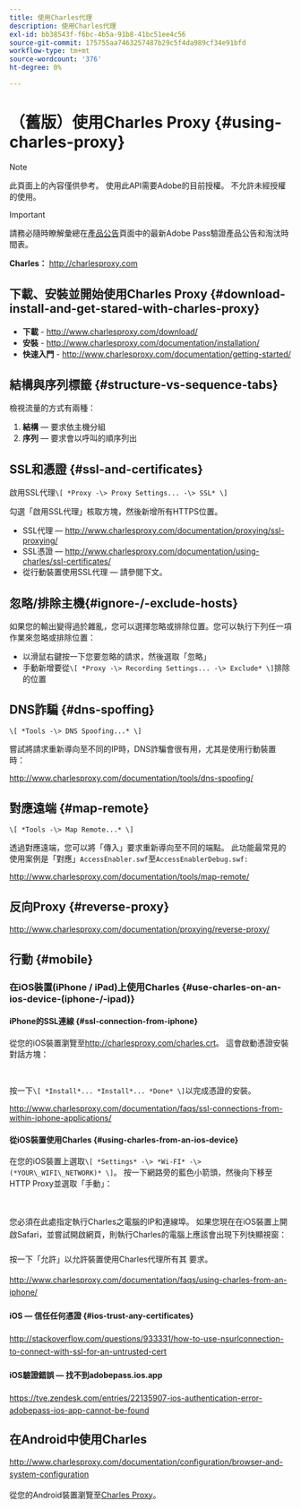 ```yaml
---
title: 使用Charles代理
description: 使用Charles代理
exl-id: bb38543f-f6bc-4b5a-91b8-41bc51ee4c56
source-git-commit: 175755aa7463257487b29c5f4da989cf34e91bfd
workflow-type: tm+mt
source-wordcount: '376'
ht-degree: 0%

---
```


# （舊版）使用Charles Proxy {#using-charles-proxy}

>[!NOTE]
>
>此頁面上的內容僅供參考。 使用此API需要Adobe的目前授權。 不允許未經授權的使用。

>[!IMPORTANT]
>
> 請務必隨時瞭解彙總在[產品公告](/help/authentication/product-announcements.md)頁面中的最新Adobe Pass驗證產品公告和淘汰時間表。

**Charles：** <http://charlesproxy.com>


## 下載、安裝並開始使用Charles Proxy {#download-install-and-get-stared-with-charles-proxy}

- **下載** - <http://www.charlesproxy.com/download/>
- **安裝** - <http://www.charlesproxy.com/documentation/installation/>
- **快速入門** - <http://www.charlesproxy.com/documentation/getting-started/>


## 結構與序列標籤 {#structure-vs-sequence-tabs}

檢視流量的方式有兩種：

1. **結構** — 要求依主機分組
1. **序列** — 要求會以呼叫的順序列出


## SSL和憑證 {#ssl-and-certificates}

啟用SSL代理`\[ *Proxy -\> Proxy Settings... -\> SSL* \]`

勾選「啟用SSL代理」核取方塊，然後新增所有HTTPS位置。

<!-- NOTE TO WRITER - THESE IMAGES LINKS ARE BROKEN
![](https://dzf8vqv24eqhg.cloudfront.net/userfiles/258/326/ckfinder/images/ProxySettings.PNG) ![](https://dzf8vqv24eqhg.cloudfront.net/userfiles/258/326/ckfinder/images/SSLSettings.PNG) ![](https://dzf8vqv24eqhg.cloudfront.net/userfiles/258/326/ckfinder/images/AddHttpsLocations.PNG)
-->

- SSL代理 — <http://www.charlesproxy.com/documentation/proxying/ssl-proxying/>
- SSL憑證 — <http://www.charlesproxy.com/documentation/using-charles/ssl-certificates/>
- 從行動裝置使用SSL代理 — 請參閱下文。


## 忽略/排除主機{#ignore-/-exclude-hosts}

如果您的輸出變得過於雜亂，您可以選擇忽略或排除位置。您可以執行下列任一項作業來忽略或排除位置：

- 以滑鼠右鍵按一下您要忽略的請求，然後選取「忽略」
- 手動新增要從`\[ *Proxy -\> Recording Settings... -\> Exclude* \]`排除的位置


## DNS詐騙 {#dns-spoffing}

`\[ *Tools -\> DNS Spoofing...* \]`



嘗試將請求重新導向至不同的IP時，DNS詐騙會很有用，尤其是使用行動裝置時：

<!-- NOTE TO WRITER - THESE IMAGES LINKS ARE BROKEN
![](https://dzf8vqv24eqhg.cloudfront.net/userfiles/258/326/ckfinder/images/DNSSpoofing.PNG)
-->

<http://www.charlesproxy.com/documentation/tools/dns-spoofing/>


## 對應遠端 {#map-remote}

`\[ *Tools -\> Map Remote...* \]`



透過對應遠端，您可以將「傳入」要求重新導向至不同的端點。 此功能最常見的使用案例是「對應」`AccessEnabler.swf`至`AccessEnablerDebug.swf:`

<!-- NOTE TO WRITER - THESE IMAGES LINKS ARE BROKEN
![](https://dzf8vqv24eqhg.cloudfront.net/userfiles/258/326/ckfinder/images/MapRemote.PNG) ![](https://dzf8vqv24eqhg.cloudfront.net/userfiles/258/326/ckfinder/images/MapRemoteAdd.PNG)
-->

<http://www.charlesproxy.com/documentation/tools/map-remote/>



## 反向Proxy {#reverse-proxy}

<http://www.charlesproxy.com/documentation/proxying/reverse-proxy/>

## 行動 {#mobile}

### 在iOS裝置(iPhone / iPad)上使用Charles {#use-charles-on-an-ios-device-(iphone-/-ipad)}

#### iPhone的SSL連線 {#ssl-connection-from-iphone}

從您的iOS裝置瀏覽至<http://charlesproxy.com/charles.crt>。  這會啟動憑證安裝對話方塊：

<!-- NOTE TO WRITER - THESE IMAGES LINKS ARE BROKEN
![](https://dzf8vqv24eqhg.cloudfront.net/userfiles/258/326/ckfinder/images/iOSDeviceSSLCertificate1\(1\).PNG)![](https://dzf8vqv24eqhg.cloudfront.net/userfiles/258/326/ckfinder/images/iOSDeviceSSLCertificate2\(1\).PNG)![](https://dzf8vqv24eqhg.cloudfront.net/userfiles/258/326/ckfinder/images/iOSDeviceSSLCertificate3.PNG)
-->

</br>

按一下`\[ *Install*... *Install*... *Done* \]`以完成憑證的安裝。

<http://www.charlesproxy.com/documentation/faqs/ssl-connections-from-within-iphone-applications/>



#### 從iOS裝置使用Charles {#using-charles-from-an-ios-device}

在您的iOS裝置上選取`\[ *Settings* -\> *Wi-FI* -\> (*YOUR\_WIFI\_NETWORK)* \]`。 按一下網路旁的藍色小箭頭，然後向下移至HTTP Proxy並選取「手動」：


</br>

<!-- NOTE TO WRITER - THESE IMAGES LINKS ARE BROKEN
![](https://dzf8vqv24eqhg.cloudfront.net/userfiles/258/326/ckfinder/images/iOSDeviceManualProxy1.png)![](https://dzf8vqv24eqhg.cloudfront.net/userfiles/258/326/ckfinder/images/iOSDeviceManualProxy2.PNG)
-->

</br>
您必須在此處指定執行Charles之電腦的IP和連線埠。 <span style="line-height: 1.6em;">如果您現在在iOS裝置上開啟Safari，並嘗試開啟網頁，則執行Charles的電腦上應該會出現下列快顯視窗：

</br>

<!-- NOTE TO WRITER - THESE IMAGES LINKS ARE BROKEN
![](https://dzf8vqv24eqhg.cloudfront.net/userfiles/258/326/ckfinder/images/iOSDeviceManualProxy3.PNG)
-->

</br>
按一下「允許」以允許裝置使用Charles代理所有其
要求。

<http://www.charlesproxy.com/documentation/faqs/using-charles-from-an-iphone/>


#### iOS — 信任任何憑證 {#ios-trust-any-certificates}

<http://stackoverflow.com/questions/933331/how-to-use-nsurlconnection-to-connect-with-ssl-for-an-untrusted-cert>

#### iOS驗證錯誤 — 找不到adobepass.ios.app

<https://tve.zendesk.com/entries/22135907-ios-authentication-error-adobepass-ios-app-cannot-be-found>


## 在Android中使用Charles

<http://www.charlesproxy.com/documentation/configuration/browser-and-system-configuration>


從您的Android裝置瀏覽至[Charles Proxy](http://charlesproxy.com/charles.crt)。
